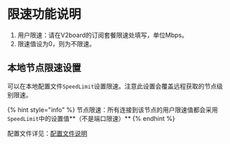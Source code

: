 # 限速功能说明

1. 用户限速：请在V2board的订阅套餐限速处填写，单位Mbps。
2. 限速值设为0，则为不限速。

## 本地节点限速设置

可以在本地配置文件`SpeedLimit`设置限速。注意此设置会覆盖远程获取的节点级别限速。

{% hint style="info" %}
节点限速：所有连接到该节点的用户限速值都会采用`SpeedLimit`中的设置值\*\*（不是端口限速）\*\*
{% endhint %}

配置文件详见：[配置文件说明](../xrayr-pei-zhi-wen-jian-shuo-ming/config.md#mian-ban-dui-jie-pei-zhi)
